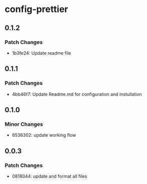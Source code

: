 # config-prettier

## 0.1.2

### Patch Changes

-   1b3fe24: Update readme file

## 0.1.1

### Patch Changes

-   4bb46f7: Update Readme.md for configuration and instullation

## 0.1.0

### Minor Changes

-   6536302: update working flow

## 0.0.3

### Patch Changes

-   0818044: update and format all files
